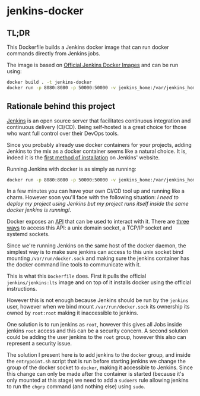 # jenkins-docker

## TL;DR

This Dockerfile builds a Jenkins docker image that can run docker commands directly from Jenkins jobs.

The image is based on [Official Jenkins Docker Images](https://github.com/jenkinsci/docker/blob/master/README.md) and can be run using:

```bash
docker build . -t jenkins-docker
docker run -p 8080:8080 -p 50000:50000 -v jenkins_home:/var/jenkins_home -v /var/run/docker.sock:/var/run/docker.sock jenkins-docker
```

## Rationale behind this project

[Jenkins](<https://en.wikipedia.org/wiki/Jenkins_(software)>) is an open source server that facilitates continuous integration and continuous delivery (CI/CD). Being self-hosted is a great choice for those who want full control over their DevOps tools.

Since you probably already use docker containers for your projects, adding Jenkins to the mix as a docker container seems like a natural choice. It is, indeed it is the [first method of installation](https://www.jenkins.io/doc/book/installing/) on Jenkins' website.

Running Jenkins with docker is as simply as running:

```bash
docker run -p 8080:8080 -p 50000:50000 -v jenkins_home:/var/jenkins_home jenkins/jenkins:lts
```

In a few minutes you can have your own CI/CD tool up and running like a charm. However soon you'll face with the following situation: _I need to deploy my project using Jenkins but my project runs itself inside the same docker jenkins is running!_.

Docker exposes an [API](https://docs.docker.com/engine/api/) that can be used to interact with it. There are [three ways](https://docs.docker.com/engine/reference/commandline/dockerd/#daemon-socket-option) to access this API: a unix domain socket, a TCP/IP socket and systemd sockets.

Since we're running Jenkins on the same host of the docker daemon, the simplest way is to make sure jenkins can access to this unix socket bind mounting `/var/run/docker.sock` and making sure the jenkins container has the docker command line tools to communicate with it.

This is what this `Dockerfile` does. First it pulls the official `jenkins/jenkins:lts` image and on top of it installs docker using the official instructions.

However this is not enough because Jenkins should be run by the `jenkins` user, however when we bind mount `/var/run/docker.sock` its ownership its owned by `root:root` making it inaccessible to jenkins.

One solution is to run jenkins as `root`, however this gives all Jobs inside jenkins `root` access and this can be a security concern. A second solution could be adding the user jenkins to the `root` group, however this also can represent a security issue.

The solution I present here is to add jenkins to the `docker` group, and inside the `entrypoint.sh` script that is run before starting jenkins we change the group of the docker socket to `docker`, making it accessible to Jenkins. Since this change can only be made after the container is started (because it's only mounted at this stage) we need to add a `sudoers` rule allowing jenkins to run the `chgrp` command (and nothing else) using `sudo`.
